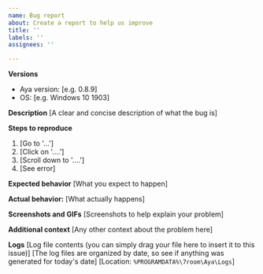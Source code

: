 ```yaml
---
name: Bug report
about: Create a report to help us improve
title: ''
labels: ''
assignees: ''

---
```


<!-- Please search existing issues to avoid creating duplicates. -->

**Versions**
 - Aya version: [e.g. 0.8.9]
 - OS: [e.g. Windows 10 1903]

**Description**
[A clear and concise description of what the bug is]

**Steps to reproduce**
1. [Go to '...']
2. [Click on '....']
3. [Scroll down to '....']
4. [See error]

**Expected behavior**
[What you expect to happen]

**Actual behavior:** 
[What actually happens]

**Screenshots and GIFs**
[Screenshots to help explain your problem]

**Additional context**
[Any other context about the problem here]

**Logs**
[Log file contents (you can simply drag your file here to insert it to this issue)] 
[The log files are organized by date, so see if anything was generated for today's date]
[Location: `%PROGRAMDATA%\7room\Aya\Logs`]
